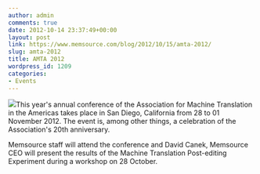 ```yaml
---
author: admin
comments: true
date: 2012-10-14 23:37:49+00:00
layout: post
link: https://www.memsource.com/blog/2012/10/15/amta-2012/
slug: amta-2012
title: AMTA 2012
wordpress_id: 1209
categories:
- Events
---
```


![](/wp-content/uploads/2012/10/AMTA1.png)This year's annual conference of the Association for Machine Translation in the Americas takes place in San Diego, California from 28 to 01 November 2012. The event is, among other things, a celebration of the Association's 20th anniversary.<!-- more -->

Memsource staff will attend the conference and David Canek, Memsource CEO will present the results of the Machine Translation Post-editing Experiment during a workshop on 28 October.
